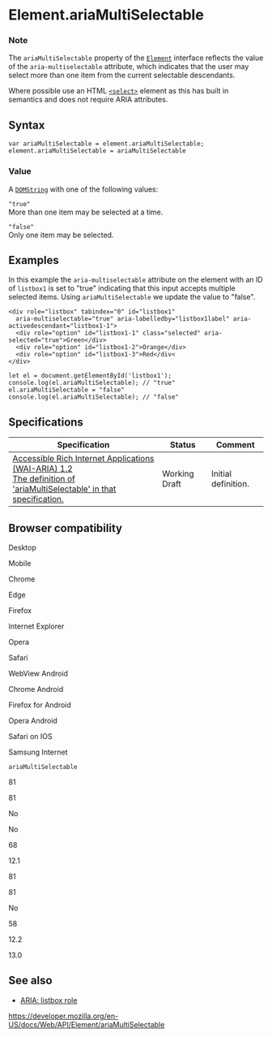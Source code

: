 Element.ariaMultiSelectable
===========================

### Note

The `ariaMultiSelectable` property of the [`Element`](../element) interface reflects the value of the `aria-multiselectable` attribute, which indicates that the user may select more than one item from the current selectable descendants.

Where possible use an HTML [`<select>`](https://developer.mozilla.org/en-US/docs/Web/HTML/Element/select) element as this has built in semantics and does not require ARIA attributes.

Syntax
------

    var ariaMultiSelectable = element.ariaMultiSelectable;
    element.ariaMultiSelectable = ariaMultiSelectable

### Value

A [`DOMString`](../domstring) with one of the following values:

`"true"`  
More than one item may be selected at a time.

`"false"`  
Only one item may be selected.

Examples
--------

In this example the `aria-multiselectable` attribute on the element with an ID of `listbox1` is set to "true" indicating that this input accepts multiple selected items. Using `ariaMultiSelectable` we update the value to "false".

    <div role="listbox" tabindex="0" id="listbox1"
      aria-multiselectable="true" aria-labelledby="listbox1label" aria-activedescendant="listbox1-1">
      <div role="option" id="listbox1-1" class="selected" aria-selected="true">Green</div>
      <div role="option" id="listbox1-2">Orange</div>
      <div role="option" id="listbox1-3">Red</div<
    </div>

    let el = document.getElementById('listbox1');
    console.log(el.ariaMultiSelectable); // "true"
    el.ariaMultiSelectable = "false"
    console.log(el.ariaMultiSelectable); // "false"

Specifications
--------------

<table><thead><tr class="header"><th>Specification</th><th>Status</th><th>Comment</th></tr></thead><tbody><tr class="odd"><td><a href="https://www.w3.org/TR/wai-aria-1.2/#dom-ariamixin-ariamultiselectable">Accessible Rich Internet Applications (WAI-ARIA) 1.2<br />
<span class="small">The definition of 'ariaMultiSelectable' in that specification.</span></a></td><td><span class="spec-wd">Working Draft</span></td><td>Initial definition.</td></tr></tbody></table>

Browser compatibility
---------------------

Desktop

Mobile

Chrome

Edge

Firefox

Internet Explorer

Opera

Safari

WebView Android

Chrome Android

Firefox for Android

Opera Android

Safari on IOS

Samsung Internet

`ariaMultiSelectable`

81

81

No

No

68

12.1

81

81

No

58

12.2

13.0

See also
--------

-   [ARIA: listbox role](https://developer.mozilla.org/en-US/docs/Web/Accessibility/ARIA/Roles/listbox_role)

<a href="https://developer.mozilla.org/en-US/docs/Web/API/Element/ariaMultiSelectable" class="_attribution-link">https://developer.mozilla.org/en-US/docs/Web/API/Element/ariaMultiSelectable</a>
